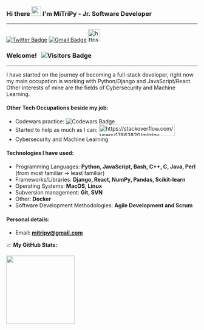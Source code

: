 ### Hi there <img src="https://media.giphy.com/media/hvRJCLFzcasrR4ia7z/giphy.gif" width="25px"> I'm MiTriPy - Jr. Software Developer

---
[![Twitter Badge](https://img.shields.io/badge/Twitter-1DA1F2?style=for-the-badge&logo=twitter&logoColor=white)](https://twitter.com/mitripy1)
[![Gmail Badge](https://img.shields.io/badge/Gmail-D14836?style=for-the-badge&logo=gmail&logoColor=white)](https://mail.google.com/mail/?view=cm&source=mailto&to=mitripy@gmail.com)
<a href="https://stackoverflow.com/users/https://stackoverflow.com/users/17863820/mitripy" target="blank"><img src="https://raw.githubusercontent.com/rahuldkjain/github-profile-readme-generator/master/src/images/icons/Social/stack-overflow.svg" alt="https://stackoverflow.com/users/17863820/mitripy" height="33" width="30" /></a>
### Welcome! &nbsp; ![Visitors Badge](https://visitor-badge.glitch.me/badge?page_id=mitripy.MiTriPy)
---

I have started on the journey of becoming a full-stack developer, right now my main occupation is working with Python/Django and JavaScript/React. Other interests of mine are the fields of Cybersecurity and Machine Learning. 

#### Other Tech Occupations beside my job:
- Codewars practice: ![Codewars Badge](https://www.codewars.com/users/MiTriPy/badges/micro)
- Started to help as much as I can: <a href="https://stackoverflow.com/users/https://stackoverflow.com/users/17863820/mitripy" target="blank"><img align="center" src="https://stackoverflow-badge.herokuapp.com/api/StackOverflowBadge/17863820" alt="https://stackoverflow.com/users/17863820/mitripy" height="30" width="200" /></a>
- Cybersecurity and Machine Learning

#### Technologies I have used:
- Programming Languages: **Python, JavaScript, Bash, C++, C, Java, Perl** (from most familiar -> least familiar) 
- Frameworks/Libraries: **Django, React, NumPy, Pandas, Scikit-learn**
- Operating Systems: **MacOS, Linux**
- Subversion management: **Git, SVN**
- Other: **Docker**
- Software Development Methodologies: **Agile Development and Scrum**

#### Personal details:
- Email: **mitripy@gmail.com**

📈 **My GitHub Stats:**
<p>
  <img height="180em" src="https://github-readme-stats.vercel.app/api?theme=tokyonight&username=MiTriPy&show_icons=true&hide_border=true&&count_private=true&include_all_commits=true" />
</p>
